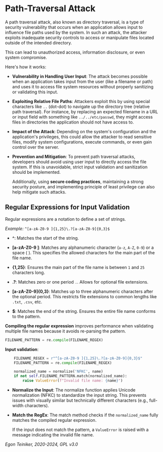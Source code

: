 # Path-Traversal Attack

A path traversal attack, also known as directory traversal, is a type 
of security vulnerability that occurs when an application allows input 
to influence file paths used by the system. In such an attack, the 
attacker exploits inadequate security controls to access or manipulate 
files located outside of the intended directory. 

This can lead to unauthorized access, information disclosure, or even 
system compromise.

Here's how it works:

* **Vulnerability in Handling User Input**: The attack becomes possible when 
    an application takes input from the user (like a filename or path) and 
    uses it to access file system resources without properly sanitizing 
    or validating this input.

* **Exploiting Relative File Paths**: Attackers exploit this by using special 
    characters like `..` (dot-dot) to navigate up the directory tree 
    (relative path traversal). For instance, by replacing an expected 
    filename in a URL or input field with something like `../../etc/passwd`, 
    they might access files in directories the application should not have 
    access to.

* **Impact of the Attack**: Depending on the system's configuration and the 
    application's privileges, this could allow the attacker to read 
    sensitive files, modify system configurations, execute commands, or 
    even gain control over the server.

* **Prevention and Mitigation**: To prevent path traversal attacks, developers 
    should avoid using user input to directly access the file system. 
    If this is unavoidable, strict input validation and sanitization should 
    be implemented. 

    Additionally, using **secure coding practices**, maintaining a strong 
    security posture, and implementing principle of least privilege can 
    also help mitigate such attacks.

## Regular Expressions for Input Validation

Regular expressions are a notation to define a set of strings.

_Example:_ `^[a-zA-Z0-9 ]{1,25}\.?[a-zA-Z0-9]{0,3}$`

* **^**: Matches the start of the string. 

* **[a-zA-Z0-9 ]**: Matches any alphanumeric character (`a-z`, 
    `A-Z`, `0-9`) or a space ( ).
    This specifies the allowed characters for the main part of 
    the file name.

* **{1,25}**: Ensures the main part of the file name is between `1` 
    and `25` characters long.

* **\.?**: Matches zero or one period `.`.
    Allows for optional file extensions.

* **[a-zA-Z0-9]{0,3}**: Matches up to three alphanumeric characters after 
    the optional period.
    This restricts file extensions to common lengths like `.txt`, `.csv`, 
    etc.

* **$**: Matches the end of the string.
    Ensures the entire file name conforms to the pattern.    

**Compiling the regular expression** improves performance when 
validating multiple file names because it avoids re-parsing the pattern.

```Python
FILENAME_PATTERN = re.compile(FILENAME_REGEX)
```

**Input validation**:

```Python
    FILENAME_REGEX = r"^[a-zA-Z0-9 ]{1,25}\.?[a-zA-Z0-9]{0,3}$"
    FILENAME_PATTERN = re.compile(FILENAME_REGEX)

    normalized_name = normalize('NFKC', name)
    if not self.FILENAME_PATTERN.match(normalized_name):
        raise ValueError(f"Invalid file name: {name}")
```

* **Normalize the Input**: The normalize function applies Unicode 
    normalization (NFKC) to standardize the input string. This prevents 
    issues with visually similar but technically different characters 
    (e.g., full-width characters).

* **Match the RegEx**: The match method checks if the `normalized_name` 
    fully matches the compiled regular expression.

    If the input does not match the pattern, a `ValueError` is raised 
    with a message indicating the invalid file name.

*Egon Teiniker, 2020-2024, GPL v3.0*